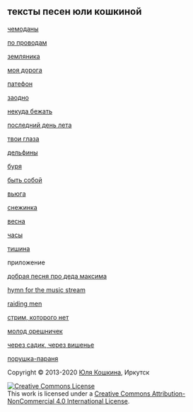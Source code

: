 ## тексты песен юли кошкиной

[чемоданы](чемоданы.md)

[по проводам](по%20проводам.md)

[земляника](земляника.md)

[моя дорога](моя%20дорога.md)

[патефон](патефон.md)  

[заодно](заодно.md)  

[некуда бежать](некуда%20бежать.md)  

[последний день лета](последний%20день%20лета.md)

[твои глаза](твои%20глаза.md)

[дельфины](дельфины.md)

[буря](буря.md)

[быть собой](быть%20собой.md)

[вьюга](вьюга.md)

[снежинка](снежинка.md)

[весна](весна.md)

[часы](часы.md)

[тишина](тишина.md)

приложение

[добрая песня про деда максима](дед%20максим.md)

[hymn for the music stream](music%20stream.md)

[raiding men](raiding%20men.md)

[стрим, которого нет](стрим%2C%20которого%20нет.md)

[молод орешничек](молод%20орешничек.md)

[через садик, через вишенье](через%20садик,%20через%20вишенье.md)

[порушка-параня](порушка-параня.md)


  
Copyright © 2013-2020 [Юля Кошкина](https://vk.com/koshkamoroshka), Иркутск

<a rel="license" href="http://creativecommons.org/licenses/by-nc/4.0/"><img alt="Creative Commons License" style="border-width:0" src="https://i.creativecommons.org/l/by-nc/4.0/80x15.png" /></a><br />This work is licensed under a <a rel="license" href="http://creativecommons.org/licenses/by-nc/4.0/">Creative Commons Attribution-NonCommercial 4.0 International License</a>.
